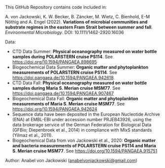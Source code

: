 This GitHub Repository contains code included in:

A. von Jackowski, K. W. Becker, B. Zäncker, M. Wietz, C. Bienhold, E-M Nöthig and A. Engel (2022). **Variations of microbial communities and substrate regimes in the eastern Fram Strait between summer and fall**. *Environmental Microbiology*. DOI: 10.1111/1462-2920.16036

Data:
* CTD Data Summer: **Physical oceanography measured on water bottle samples during POLARSTERN cruise PS114**. See https://doi.org/10.1594/PANGAEA.898695
* Biogeochemical Data Summer: **Organic matter and phytoplankton measurements of POLARSTERN cruise PS114**. See https://doi.pangaea.de/10.1594/PANGAEA.942618.
* CTD Data Fall: **Physical oceanography measured on water bottle samples during Maria S. Merian cruise MSM77**. See https://doi.pangaea.de/10.1594/PANGAEA.907467
* Biogeochemical Data Fall: **Organic matter and phytoplankton measurements of Maria S. Merian cruise MSM77**. See https://doi.org/10.1594/PANGAEA.942624
* Sequence data have been deposited in the European Nucleotide Archive (ENA) at EMBL-EBI under accession number PRJEB43926, 
using the data brokerage service of the German Federation for Biological Data (GFBio; Diepenbroek et al., 2014) in 
compliance with MIxS standards (Yilmaz et al., 2011).
* Biogeochemical Data from von Jackowski et al., 2020: **Organic matter and bacteria measurements of POLARSTERN cruise PS114 and Maria S. Merian cruise MSM77**. See https://doi.org/10.1594/PANGAEA.915751

Author:
Anabel von Jackowski (anabelvonjackowski@gmail.com)
